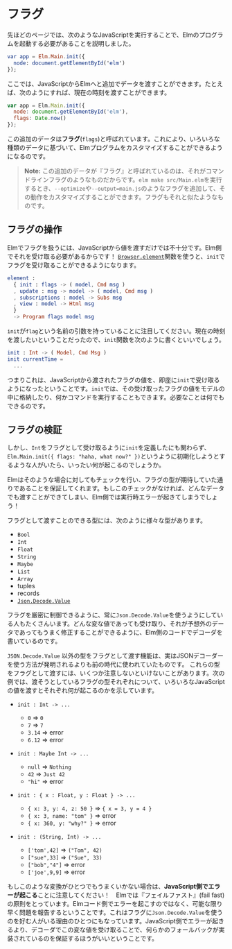 <!--
# Flags
-->

# フラグ

<!--
The previous page showed the JavaScript needed to start an Elm program:
-->

先ほどのページでは、次のようなJavaScriptを実行することで、Elmのプログラムを起動する必要があることを説明しました。

```elm
var app = Elm.Main.init({
  node: document.getElementById('elm')
});
```
<!--
It is possible to pass in some additional data though. For example, if we wanted to pass in the current time we could say:
-->

ここでは、JavaScriptからElmへと追加でデータを渡すことができます。たとえば、次のようにすれば、現在の時刻を渡すことができます。

```javascript
var app = Elm.Main.init({
  node: document.getElementById('elm'),
  flags: Date.now()
});
```

<!--
We call this additional data `flags`. This allows you to customize the Elm program with all sorts of data!
-->

この追加のデータは**フラグ**(`flags`)と呼ばれています。これにより、いろいろな種類のデータに基づいて、Elmプログラムをカスタマイズすることができるようになるのです。

<!--
> **Note:** This additional data is called “flags” because it is kind of like command line flags. You can call `elm make src/Main.elm`, but you can add some flags like `--optimize` and `--output=main.js` to customize its behavior. Same sort of thing.
-->

> **Note:** この追加のデータが『フラグ』と呼ばれているのは、それがコマンドラインフラグのようなものだからです。`elm make src/Main.elm`を実行するとき、`--optimize`や`--output=main.js`のようなフラグを追加して、その動作をカスタマイズすることができます。フラグもそれと似たようなものです。

<!--
## Handling Flags
-->

## フラグの操作

<!--
Just passing in JavaScript values is not enough. We need to handle them on the Elm side! The [`Browser.element`][element] function provides a way to handle flags with `init`:
-->

Elmでフラグを扱うには、JavaScriptから値を渡すだけでは不十分です。Elm側でそれを受け取る必要があるからです！ [`Browser.element`][element]関数を使うと、`init`でフラグを受け取ることができるようになります。

```elm
element :
  { init : flags -> ( model, Cmd msg )
  , update : msg -> model -> ( model, Cmd msg )
  , subscriptions : model -> Subs msg
  , view : model -> Html msg
  }
  -> Program flags model msg
```

[element]: https://package.elm-lang.org/packages/elm/browser/latest/Browser#element

<!--
Notice that `init` has an argument called `flags`. So assuming we want to pass in the current time, we could write an `init` function like this:
-->


`init`が`flag`という名前の引数を持っていることに注目してください。現在の時刻を渡したいということだったので、`init`関数を次のように書くといいでしょう。


```elm
init : Int -> ( Model, Cmd Msg )
init currentTime =
  ...
```

<!--
This means that Elm code gets immediate access to the flags you pass in from JavaScript. From there, you can put things in your model or run some commands. Whatever you need to do.
-->

つまりこれは、JavaScriptから渡されたフラグの値を、即座に`init`で受け取るようになったということです。`init`では、その受け取ったフラグの値をモデルの中に格納したり、何かコマンドを実行することもできます。必要なことは何でもできるのです。

<!--
## Verifying Flags
-->

## フラグの検証

<!--
But what happens if `init` says it takes an `Int` flag, but someone tries to initialize with `Elm.Main.init({ flags: "haha, what now?" })`?
-->

しかし、`Int`をフラグとして受け取るように`init`を定義したにも関わらず、`Elm.Main.init({ flags: "haha, what now?" })`というように初期化しようとするような人がいたら、いったい何が起こるのでしょうか。

<!--
Elm checks for that sort of thing, making sure the flags are exactly what you expect. Without this check, you could pass in anything, leading to runtime errors in Elm!
-->

Elmはそのような場合に対してもチェックを行い、フラグの型が期待していた通りであることを保証してくれます。もしこのチェックがなければ、どんなデータでも渡すことができてしまい、Elm側では実行時エラーが起きてしまうでしょう！

<!--
There are a bunch of types that can be given as flags:
-->

フラグとして渡すことのできる型には、次のように様々な型があります。

- `Bool`
- `Int`
- `Float`
- `String`
- `Maybe`
- `List`
- `Array`
- tuples
- records
- [`Json.Decode.Value`](https://package.elm-lang.org/packages/elm/json/latest/Json-Decode#Value)

<!--
Many folks always use a `Json.Decode.Value` because it gives them really precise control. They can write a decoder to handle any weird scenarios in Elm code, recovering from unexpected data in a nice way.
-->

フラグを厳密に制御できるように、常に`Json.Decode.Value`を使うようにしている人もたくさんいます。どんな変な値であっても受け取り、それが予想外のデータであってもうまく修正することができるように、Elm側のコードでデコーダを書いているのです。

<!--
The other supported types actually come from before we had figured out a way to do JSON decoders. If you choose to use them, there are some subtleties to be aware of. The following examples show the desired flag type, and then the sub-points show what would happen with a couple different JS values:
-->

`JSON.Decode.Value` 以外の型をフラグとして渡す機能は、実はJSONデコーダーを使う方法が発明されるよりも前の時代に使われていたものです。
これらの型をフラグとして渡すには、いくつか注意しないといけないことがあります。次の例では、渡そうとしているフラグの型それぞれについて、いろいろなJavaScriptの値を渡すとそれぞれ何が起こるのかを示しています。

- `init : Int -> ...`
  - `0` => `0`
  - `7` => `7`
  - `3.14` => error
  - `6.12` => error

- `init : Maybe Int -> ...`
  - `null` => `Nothing`
  - `42` => `Just 42`
  - `"hi"` => error

- `init : { x : Float, y : Float } -> ...`
  - `{ x: 3, y: 4, z: 50 }` => `{ x = 3, y = 4 }`
  - `{ x: 3, name: "tom" }` => error
  - `{ x: 360, y: "why?" }` => error

- `init : (String, Int) -> ...`
  - `['tom',42]` => `("Tom", 42)`
  - `["sue",33]` => `("Sue", 33)`
  - `["bob","4"]` => error
  - `['joe',9,9]` => error

<!--
Note that when one of the conversions goes wrong, **you get an error on the JS side!** We are taking the “fail fast” policy. Rather than the error making its way through Elm code, it is reported as soon as possible. This is another reason why people like to use `Json.Decode.Value` for flags. Instead of getting an error in JS, the weird value goes through a decoder, guaranteeing that you implement some sort of fallback behavior.
-->

もしこのような変換がひとつでもうまくいかない場合は、**JavaScript側でエラーが起こる**ことに注意してください！　Elmでは『フェイルファスト』(fail fast)の原則をとっています。Elmコード側でエラーを起こすのではなく、可能な限り早く問題を報告するということです。これはフラグに`Json.Decode.Value`を使うのを好む人がいる理由のひとつにもなっています。JavaScript側でエラーが起きるより、デコーダでこの変な値を受け取ることで、何らかのフォールバックが実装されているのを保証するほうがいいということです。

